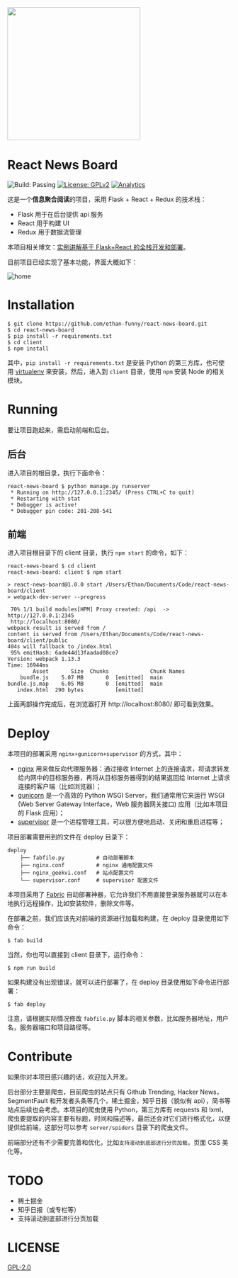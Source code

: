 <img src='https://ooo.0o0.ooo/2016/12/04/5844355f50cf0.png' width='300'>

# React News Board

![Build: Passing](https://img.shields.io/badge/build-passing-brightgreen.svg)
[![License: GPLv2](https://img.shields.io/badge/license-GPLv2-brightgreen.svg)](https://raw.githubusercontent.com/ethan-funny/React-News-Board/master/LICENSE)
[![Analytics](https://ga-beacon.appspot.com/UA-62960961-2/react-news-board/readme)](https://github.com/igrigorik/ga-beacon)


这是一个**信息聚合阅读**的项目，采用 Flask + React + Redux 的技术栈：

- Flask 用于在后台提供 api 服务
- React 用于构建 UI
- Redux 用于数据流管理

本项目相关博文：[实例讲解基于 Flask+React 的全栈开发和部署][0]。

目前项目已经实现了基本功能，界面大概如下：

![home](https://ooo.0o0.ooo/2017/01/05/586e54f3efff0.png)

# Installation

```
$ git clone https://github.com/ethan-funny/react-news-board.git
$ cd react-news-board
$ pip install -r requirements.txt
$ cd client
$ npm install
```

其中，`pip install -r requirements.txt` 是安装 Python 的第三方库，也可使用 [virtualenv][1] 来安装，然后，进入到 `client` 目录，使用 `npm` 安装 Node 的相关模块。

# Running

要让项目跑起来，需启动前端和后台。

## 后台

进入项目的根目录，执行下面命令：

```
react-news-board $ python manage.py runserver
 * Running on http://127.0.0.1:2345/ (Press CTRL+C to quit)
 * Restarting with stat
 * Debugger is active!
 * Debugger pin code: 201-208-541
```

## 前端

进入项目根目录下的 client 目录，执行 `npm start` 的命令，如下：

```
react-news-board $ cd client
react-news-board: client $ npm start

> react-news-board@1.0.0 start /Users/Ethan/Documents/Code/react-news-board/client
> webpack-dev-server --progress

 70% 1/1 build modules[HPM] Proxy created: /api  ->  http://127.0.0.1:2345
 http://localhost:8080/
webpack result is served from /
content is served from /Users/Ethan/Documents/Code/react-news-board/client/public
404s will fallback to /index.html
 95% emitHash: 6ade44d13faadad08ce7
Version: webpack 1.13.3
Time: 16944ms
        Asset       Size  Chunks             Chunk Names
    bundle.js    5.07 MB       0  [emitted]  main
bundle.js.map    6.05 MB       0  [emitted]  main
   index.html  290 bytes          [emitted]
```

上面两部操作完成后，在浏览器打开 http://localhost:8080/ 即可看到效果。

# Deploy

本项目的部署采用 `nginx+gunicorn+supervisor` 的方式，其中：

- [nginx][2] 用来做反向代理服务器：通过接收 Internet 上的连接请求，将请求转发给内网中的目标服务器，再将从目标服务器得到的结果返回给 Internet 上请求连接的客户端（比如浏览器）；
- [gunicorn][3] 是一个高效的 Python WSGI Server，我们通常用它来运行 WSGI (Web Server Gateway Interface，Web 服务器网关接口) 应用（比如本项目的 Flask 应用）；
- [supervisor][4] 是一个进程管理工具，可以很方便地启动、关闭和重启进程等；

项目部署需要用到的文件在 deploy 目录下：

```
deploy
    ├── fabfile.py          # 自动部署脚本
    ├── nginx.conf          # nginx 通用配置文件
    ├── nginx_geekvi.conf   # 站点配置文件
    └── supervisor.conf     # supervisor 配置文件
```

本项目采用了 [Fabric](http://www.fabfile.org/) 自动部署神器，它允许我们不用直接登录服务器就可以在本地执行远程操作，比如安装软件，删除文件等。

在部署之前，我们应该先对前端的资源进行加载和构建，在 deploy 目录使用如下命令：

```
$ fab build
```

当然，你也可以直接到 client 目录下，运行命令：

```
$ npm run build
```

如果构建没有出现错误，就可以进行部署了，在 deploy 目录使用如下命令进行部署：

```
$ fab deploy
```

注意，请根据实际情况修改 `fabfile.py` 脚本的相关参数，比如服务器地址，用户名，服务器端口和项目路径等。

# Contribute

如果你对本项目感兴趣的话，欢迎加入开发。

后台部分主要是爬虫，目前爬虫的站点只有 Github Trending, Hacker News，SegmentFault 和开发者头条等几个，稀土掘金，知乎日报（貌似有 api），简书等站点后续也会考虑。本项目的爬虫使用 Python，第三方库有 requests 和 lxml，爬虫要提取的内容主要有标题，时间和描述等，最后还会对它们进行格式化，以便提供给前端，这部分可以参考 `server/spiders` 目录下的爬虫文件。

前端部分还有不少需要完善和优化，比如`支持滚动到底部进行分页加载`，页面 CSS 美化等。

# TODO

- 稀土掘金
- 知乎日报（或专栏等）
- 支持滚动到底部进行分页加载

# LICENSE

[GPL-2.0](https://www.gnu.org/licenses/old-licenses/gpl-2.0.html)


[0]: https://funhacks.net/2016/12/06/flask_react_news/
[1]: http://pythonguidecn.readthedocs.io/zh/latest/dev/virtualenvs.html
[2]: https://www.nginx.com/
[3]: http://gunicorn.org/
[4]: http://supervisord.org/


